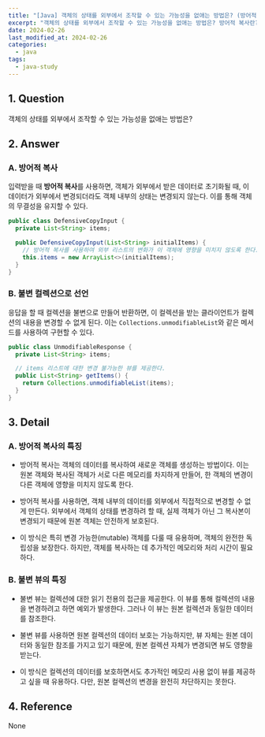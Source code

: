 ```yaml
---
title: "[Java] 객체의 상태를 외부에서 조작할 수 있는 가능성을 없애는 방법은? (방어적 복사, 불변 컬렉션)"
excerpt: "객체의 상태를 외부에서 조작할 수 있는 가능성을 없애는 방법은? 방어적 복사란? 불변 뷰란?"
date: 2024-02-26
last_modified_at: 2024-02-26
categories:
  - java
tags:
  - java-study
---
```


## 1. Question

객체의 상태를 외부에서 조작할 수 있는 가능성을 없애는 방법은?

## 2. Answer

### A. 방어적 복사

입력받을 때 **방어적 복사**를 사용하면, 객체가 외부에서 받은 데이터로 초기화될 때, 이 데이터가 외부에서 변경되더라도 객체 내부의 상태는 변경되지 않는다. 이를 통해 객체의 무결성을 유지할 수 있다.

```java
public class DefensiveCopyInput {
  private List<String> items;

  public DefensiveCopyInput(List<String> initialItems) {
    // 방어적 복사를 사용하여 외부 리스트의 변화가 이 객체에 영향을 미치지 않도록 한다.
    this.items = new ArrayList<>(initialItems);
  }
}
```

### B. 불변 컬렉션으로 선언

응답을 할 때 컬렉션을 불변으로 만들어 반환하면, 이 컬렉션을 받는 클라이언트가 컬렉션의 내용을 변경할 수 없게 된다. 이는 `Collections.unmodifiableList`와 같은 메서드를 사용하여 구현할 수 있다.

```java
public class UnmodifiableResponse {
  private List<String> items;

  // items 리스트에 대한 변경 불가능한 뷰를 제공한다.
  public List<String> getItems() {
    return Collections.unmodifiableList(items);
  }
}
```

## 3. Detail

### A. 방어적 복사의 특징

* 방어적 복사는 객체의 데이터를 복사하여 새로운 객체를 생성하는 방법이다. 이는 원본 객체와 복사된 객체가 서로 다른 메모리를 차지하게 만들어, 한 객체의 변경이 다른 객체에 영향을 미치지 않도록 한다.

* 방어적 복사를 사용하면, 객체 내부의 데이터를 외부에서 직접적으로 변경할 수 없게 만든다. 외부에서 객체의 상태를 변경하려 할 때, 실제 객체가 아닌 그 복사본이 변경되기 때문에 원본 객체는 안전하게 보호된다.

* 이 방식은 특히 변경 가능한(mutable) 객체를 다룰 때 유용하며, 객체의 완전한 독립성을 보장한다. 하지만, 객체를 복사하는 데 추가적인 메모리와 처리 시간이 필요하다.

### B. 불변 뷰의 특징

* 불변 뷰는 컬렉션에 대한 읽기 전용의 접근을 제공한다. 이 뷰를 통해 컬렉션의 내용을 변경하려고 하면 예외가 발생한다. 그러나 이 뷰는 원본 컬렉션과 동일한 데이터를 참조한다.

* 불변 뷰를 사용하면 원본 컬렉션의 데이터 보호는 가능하지만, 뷰 자체는 원본 데이터와 동일한 참조를 가지고 있기 때문에, 원본 컬렉션 자체가 변경되면 뷰도 영향을 받는다.

* 이 방식은 컬렉션의 데이터를 보호하면서도 추가적인 메모리 사용 없이 뷰를 제공하고 싶을 때 유용하다. 다만, 원본 컬렉션의 변경을 완전히 차단하지는 못한다.

## 4. Reference

None